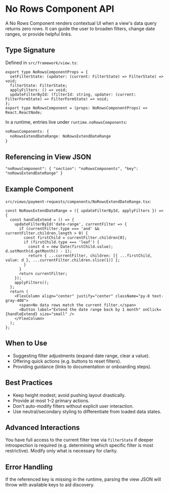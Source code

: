 # No Rows Component API

A No Rows Component renders contextual UI when a view's data query returns zero rows.
It can guide the user to broaden filters, change date ranges, or provide helpful links.

## Type Signature
Defined in `src/framework/view.ts`:
```
export type NoRowsComponentProps = {
  setFilterState: (updater: (current: FilterState) => FilterState) => void;
  filterState: FilterState;
  applyFilters: () => void;
  updateFilterById: (filterId: string, updater: (current: FilterFormState) => FilterFormState) => void;
};
export type NoRowsComponent = (props: NoRowsComponentProps) => React.ReactNode;
```

In a runtime, entries live under `runtime.noRowsComponents`:
```ts
noRowsComponents: {
  noRowsExtendDateRange: NoRowsExtendDateRange
}
```

## Referencing in View JSON
```jsonc
"noRowsComponent": { "section": "noRowsComponents", "key": "noRowsExtendDateRange" }
```

## Example Component
`src/views/payment-requests/components/NoRowsExtendDateRange.tsx`:
```tsx
const NoRowsExtendDateRange = ({ updateFilterById, applyFilters }) => {
  const handleExtend = () => {
    updateFilterById('date-range', currentFilter => {
      if (currentFilter.type === 'and' && currentFilter.children.length > 0) {
        const firstChild = currentFilter.children[0];
        if (firstChild.type === 'leaf') {
          const d = new Date(firstChild.value); d.setMonth(d.getMonth() - 1);
          return { ...currentFilter, children: [{ ...firstChild, value: d }, ...currentFilter.children.slice(1)] };
        }
      }
      return currentFilter;
    });
    applyFilters();
  };
  return (
    <FlexColumn align="center" justify="center" className="py-8 text-gray-400">
      <span>No data rows match the current filter.</span>
      <Button label="Extend the date range back by 1 month" onClick={handleExtend} size="small" />
    </FlexColumn>
  );
};
```

## When to Use
- Suggesting filter adjustments (expand date range, clear a value).
- Offering quick actions (e.g. buttons to reset filters).
- Providing guidance (links to documentation or onboarding steps).

## Best Practices
- Keep height modest; avoid pushing layout drastically.
- Provide at most 1–2 primary actions.
- Don't auto-modify filters without explicit user interaction.
- Use neutral/secondary styling to differentiate from loaded data states.

## Advanced Interactions
You have full access to the current filter tree via `filterState` if deeper introspection is required (e.g. determining which specific filter is most restrictive). Modify only what is necessary for clarity.

## Error Handling
If the referenced key is missing in the runtime, parsing the view JSON will throw with available keys to aid discovery.
